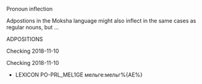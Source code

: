 Pronoun inflection

Adpostions in the Moksha language might also inflect in the same cases as regular
nouns, but ...

ADPOSITIONS


























Checking 2018-11-10



Checking 2018-11-10

 * LEXICON PO-PRL_MEL1GE  мельге:мельг%{АЕ%}







